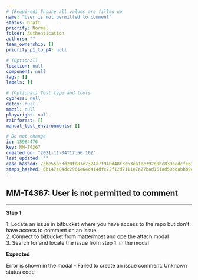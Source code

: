 ```yaml
---
# (Required) Ensure all values are filled up
name: "User is not permitted to comment"
status: Draft
priority: Normal
folder: Authentication
authors: ""
team_ownership: []
priority_p1_to_p4: null

# (Optional)
location: null
component: null
tags: []
labels: []

# (Optional) Test type and tools
cypress: null
detox: null
mmctl: null
playwright: null
rainforest: []
manual_test_environments: []

# Do not change
id: 15984476
key: MM-T4367
created_on: "2021-11-04T17:56:10Z"
last_updated: ""
case_hashed: 7cbe55a53d20fe87e7324a7f940d48f3c63ea1ee792d0bc839aedcfe6f21b5eb204c922a36351b8902e86d0b7a40d4c3
steps_hashed: 6b147e04dc2961e64c414dfc72f12d7111e7a27bad161ad50bdabbb9e5d4336846932079d7ea85a8213b69972a8a9ab7
---
```


<!-- (Auto-generated) Based on frontmatter's "key" and "name" -->

## MM-T4367: User is not permitted to comment

---

**Step 1**

1\. Locate an issue in bitbucket where you have access to the repo but don't have access to comment on an issue\
2\. Connect to bitbucket from mattermost and ope the attach modal\
3\. Search for and locate the issue from step 1. in the modal

**Expected**

Error is shown in the modal - Failed to create an issue comment. Unknown status code
